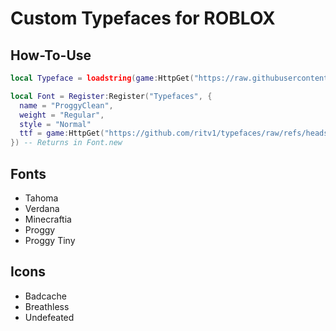 # Custom Typefaces for ROBLOX
## How-To-Use
```lua
local Typeface = loadstring(game:HttpGet("https://raw.githubusercontent.com/ritv1/typefaces/refs/heads/main/Register.lua"))()

local Font = Register:Register("Typefaces", {
  name = "ProggyClean",
  weight = "Regular",
  style = "Normal"
  ttf = game:HttpGet("https://github.com/ritv1/typefaces/raw/refs/heads/main/fonts/ProggyClean.ttf"),
}) -- Returns in Font.new 
```

## Fonts
- Tahoma
- Verdana
- Minecraftia
- Proggy
- Proggy Tiny
## Icons
- Badcache
- Breathless
- Undefeated

